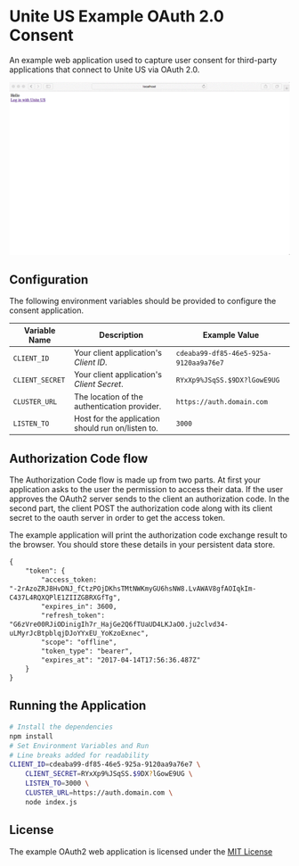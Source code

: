 # Unite US Example OAuth 2.0 Consent
An example web application used to capture user consent for third-party applications that connect to Unite US via OAuth 2.0.

![Example Consent Flow](oauth2-consent-example.gif)

## Configuration
The following environment variables should be provided to configure the consent application.

| Variable Name | Description | Example Value | 
| ------------- | ----------- | ------------- |
| `CLIENT_ID` | Your client application's _Client ID_. | `cdeaba99-df85-46e5-925a-9120aa9a76e7` |
| `CLIENT_SECRET` | Your client application's _Client Secret_. | `RYxXp9%JSqSS.$9DX?lGowE9UG` |
| `CLUSTER_URL` | The location of the authentication provider. | `https://auth.domain.com` |
| `LISTEN_TO` | Host for the application should run on/listen to. | `3000` |

## Authorization Code flow
The Authorization Code flow is made up from two parts. At first your application asks to the user the permission to access their data. 
If the user approves the OAuth2 server sends to the client an authorization code. In the second part, the client POST the authorization 
code along with its client secret to the oauth server in order to get the access token.

The example application will print the authorization code exchange result to the browser. You should store these details in your persistent data store.

```text
{
    "token": {
        "access_token: "-2rAzoZRJ8HvDNJ_fCtzPOjDKhsTMtNWKmyGU6hsNW8.LvAWAV8gfAOIqkIm-C437L4RQXQPlE1ZIIZGBRXGfTg",
        "expires_in": 3600,
        "refresh_token": "G6zVre00RJiODinigIh7r_HajGe2Q6fTUaUD4LKJaO0.ju2clvd34-uLMyrJcBtpblqjDJoYYxEU_YoKzoExnec",
        "scope": "offline",
        "token_type": "bearer",
        "expires_at": "2017-04-14T17:56:36.487Z"
    }
}
```
   
## Running the Application
```bash
# Install the dependencies
npm install
# Set Environment Variables and Run
# Line breaks added for readability
CLIENT_ID=cdeaba99-df85-46e5-925a-9120aa9a76e7 \
    CLIENT_SECRET=RYxXp9%JSqSS.$9DX?lGowE9UG \
    LISTEN_TO=3000 \
    CLUSTER_URL=https://auth.domain.com \
    node index.js
```

## License
The example OAuth2 web application is licensed under the [MIT License](LICENSE.txt)